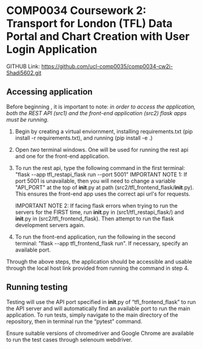 # COMP0034 Coursework 2: Transport for London (TFL) Data Portal and Chart Creation with User Login Application
GITHUB Link: https://github.com/ucl-comp0035/comp0034-cw2i-Shadi5602.git
## Accessing application
Before beginning , it is important to note:
*in order to access the application, both the REST API (src1) and the front-end application (src2) flask apps must be running.* 

1. Begin by creating a virtual enviornment, installing requirements.txt (pip install -r requirements.txt), and running (pip install -e .)

2. Open *two* terminal windows. One will be used for running the rest api and one for the front-end application. 

3. To run the rest api, type the following command in the first terminal: "flask --app tfl_restapi_flask run --port 5001"
    IMPORTANT NOTE 1: If port 5001 is unavailable, then you will need to change a variable "API_PORT" at the top of __init__.py at path (src2/tfl_frontend_flask/__init__.py). This ensures the front-end app uses the correct api url's for requests. 

    IMPORTANT NOTE 2: If facing flask errors when trying to run the servers for the FIRST time, run __init__.py in (src1/tfl_restapi_flask/) and __init__.py in (src2/tfl_frontend_flask). Then attempt to run the flask development servers again. 

4. To run the front-end application, run the following in the second terminal: "flask --app tfl_frontend_flask run".
    If necessary, specify an available port. 

Through the above steps, the application should be accessible and usable through the local host link provided from running the command in step 4. 

## Running testing
Testing will use the API port specified in __init__.py of “tfl_frontend_flask” to run the API server and will automatically find an available port to run the main application. To run tests, simply navigate to the main directory of the repository, then in terminal run the “pytest” command. 

Ensure suitable versions of chromedriver and Google Chrome are available to run the test cases through selenoum webdriver. 